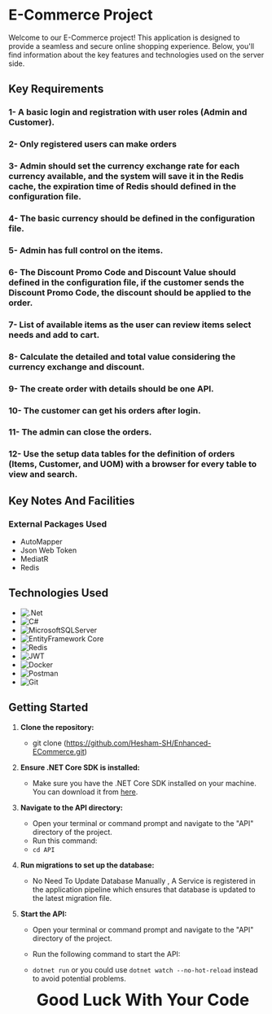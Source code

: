 # E-Commerce Project

Welcome to our E-Commerce project! This application is designed to provide a seamless and secure online shopping experience. Below, you'll find information about the key features and technologies used on the server side.

## Key Requirements

### 1- A basic login and registration with user roles (Admin and Customer).
### 2- Only registered users can make orders
### 3- Admin should set the currency exchange rate for each currency available, and the system will save it in the Redis cache, the expiration time of Redis should defined in the configuration file.
### 4- The basic currency should be defined in the configuration file.
### 5- Admin has full control on the items.
### 6- The Discount Promo Code and Discount Value should defined in the configuration file, if the customer sends the Discount Promo Code, the discount should be applied to the order.
### 7- List of available items as the user can review items select needs and add to cart.
### 8- Calculate the detailed and total value considering the currency exchange and discount.
### 9- The create order with details should be one API.
### 10- The customer can get his orders after login.
### 11- The admin can close the orders.
### 12- Use the setup data tables for the definition of orders (Items, Customer, and UOM) with a browser for every table to view and search.

## Key Notes And Facilities
### External Packages Used
- AutoMapper
- Json Web Token
- MediatR
- Redis

## Technologies Used
- ![.Net](https://img.shields.io/badge/.NET-5C2D91?style=for-the-badge&logo=.net&logoColor=white)
- ![C#](https://img.shields.io/badge/c%23-%23239120.svg?style=for-the-badge&logo=csharp&logoColor=white)
- ![MicrosoftSQLServer](https://img.shields.io/badge/Microsoft%20SQL%20Server-CC2927?style=for-the-badge&logo=microsoft%20sql%20server&logoColor=white)
- ![EntityFramework Core](https://img.shields.io/badge/Entity%20Framework%20Core-626CD9?style=for-the-badge&logo=entity%20framework%20core&logoColor=white)
- ![Redis](https://img.shields.io/badge/redis-%23DD0031.svg?style=for-the-badge&logo=redis&logoColor=white)
- ![JWT](https://img.shields.io/badge/JWT-black?style=for-the-badge&logo=JSON%20web%20tokens)
- ![Docker](https://img.shields.io/badge/docker-%230db7ed.svg?style=for-the-badge&logo=docker&logoColor=white)
- ![Postman](https://img.shields.io/badge/Postman-FF6C37?style=for-the-badge&logo=postman&logoColor=white)
- ![Git](https://img.shields.io/badge/git-%23F05033.svg?style=for-the-badge&logo=git&logoColor=white)


## Getting Started
1. **Clone the repository:**
   - git clone (https://github.com/Hesham-SH/Enhanced-ECommerce.git)

2. **Ensure .NET Core SDK is installed:**
   - Make sure you have the .NET Core SDK installed on your machine. You can download it from [here](https://dotnet.microsoft.com/download).

3. **Navigate to the API directory:**
   - Open your terminal or command prompt and navigate to the "API" directory of the project.
   - Run this command:
   - ```cd API```

3. **Run migrations to set up the database:**
   - No Need To Update Database Manually , A Service is registered in the application pipeline which ensures that database is updated to the latest migration file.

3. **Start the API:**
   - Open your terminal or command prompt and navigate to the "API" directory of the project.
  
   - Run the following command to start the API:
   - ```dotnet run``` or you could use ```dotnet watch --no-hot-reload``` instead to avoid potential problems.


   **<p style="font-size: 2rem; text-align: center; margin:auto;"><strong>Good Luck With Your Code</strong></p>**
